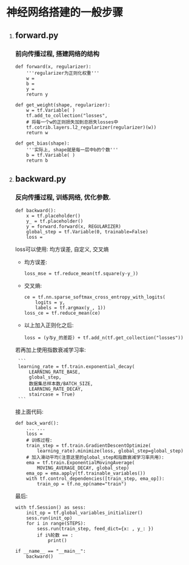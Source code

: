 # 神经网络搭建的一般步骤

1. ## forward.py
    ### 前向传播过程, 搭建网络的结构
    ```
    def forward(x, regularizer):
        '''regularizer为正则化权重'''
        w = 
        b = 
        y = 
        return y

    def get_weight(shape, regularizer):
        w = tf.Variable( )
        tf.add_to_collection("losses",
        # 将每一个w的正则损失加到总损失losses中
        tf.cotrib.layers.l2_regularizer(regularizer)(w))
        return w
    
    def get_bias(shape):
        '''实际上, shape就是每一层中b的个数'''
        b = tf.Variable( )
        return b
    ```
2. ## backward.py
    ### 反向传播过程, 训练网络, 优化参数. 
    ```
    def backward():
        x = tf.placeholder()
        y_ = tf.placeholder()
        y = forward.forward(x, REGULARIZER)
        global_step = tf.Variable(0, trainable=False)
        loss = 
    ```
    loss可以使用: 均方误差, 自定义, 交叉熵
    * 均方误差:
        
        ```
        loss_mse = tf.reduce_mean(tf.square(y-y_))
        ```
    
    * 交叉熵:
        
        ```
        ce = tf.nn.sparse_softmax_cross_entropy_with_logits(
            logits = y, 
            labels = tf.argmax(y_, 1))
        loss_ce = tf.reduce_mean(ce)
        ```
    
    * 以上加入正则化之后:

        ```
        loss = (y与y_的差距) + tf.add_n(tf.get_collection("losses"))
        ```

    若再加上使用指数衰减学习率:

        ```
        learning_rate = tf.train.exponential_decay(
            LEARNING_RATE_BASE, 
            global_step,
            数据集总样本数/BATCH_SIZE,
            LEARNING_RATE_DECAY,
            staircase = True)
        ```

    接上面代码:
    ```
    def back_ward():
        ... ...
        loss = 
        # 训练过程:
        train_step = tf.train.GradientDescentOptimize(
            learning_rate).minimize(loss, global_step=global_step)
        # 加入滑动平均(注意这里的global_step和指数衰减学习率共用):
        ema = tf.train.ExponentialMovingAverage(
            MOVING_AVERAGE_DECAY, global_step)
        ema_op = ema.apply(tf.trainable_variables())
        with tf.control_dependencies([train_step, ema_op]):
            train_op = tf.no_op(name="train")
    ```
    最后:

    ```
    with tf.Session() as sess:
        init_op = tf.global_variables_initializer()
        sess.run(init_op)
        for i in range(STEPS):
            sess.run(train_step, feed_dict={x: , y_: })
            if i%轮数 == :
                print()
    
    if __name__ == "__main__":
        backward()
    ```

